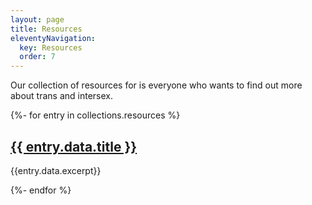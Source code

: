 ```yaml
---
layout: page
title: Resources
eleventyNavigation:
  key: Resources
  order: 7
---
```


Our collection of resources for is everyone who wants to find out more about trans and intersex.

{%- for entry in collections.resources %}
  <h2>
    <a href="{{ entry.url }}">{{ entry.data.title }}</a>
  </h2>
  <p>{{entry.data.excerpt}}</p>
{%- endfor %}